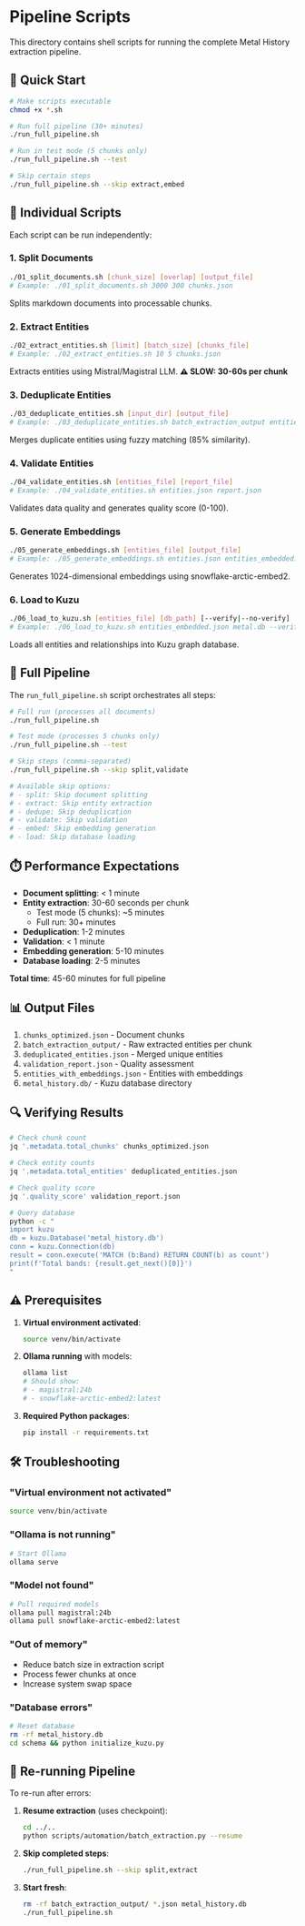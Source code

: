# Pipeline Scripts

This directory contains shell scripts for running the complete Metal History extraction pipeline.

## 🚀 Quick Start

```bash
# Make scripts executable
chmod +x *.sh

# Run full pipeline (30+ minutes)
./run_full_pipeline.sh

# Run in test mode (5 chunks only)
./run_full_pipeline.sh --test

# Skip certain steps
./run_full_pipeline.sh --skip extract,embed
```

## 📜 Individual Scripts

Each script can be run independently:

### 1. Split Documents
```bash
./01_split_documents.sh [chunk_size] [overlap] [output_file]
# Example: ./01_split_documents.sh 3000 300 chunks.json
```
Splits markdown documents into processable chunks.

### 2. Extract Entities
```bash
./02_extract_entities.sh [limit] [batch_size] [chunks_file]
# Example: ./02_extract_entities.sh 10 5 chunks.json
```
Extracts entities using Mistral/Magistral LLM. **⚠️ SLOW: 30-60s per chunk**

### 3. Deduplicate Entities
```bash
./03_deduplicate_entities.sh [input_dir] [output_file]
# Example: ./03_deduplicate_entities.sh batch_extraction_output entities.json
```
Merges duplicate entities using fuzzy matching (85% similarity).

### 4. Validate Entities
```bash
./04_validate_entities.sh [entities_file] [report_file]
# Example: ./04_validate_entities.sh entities.json report.json
```
Validates data quality and generates quality score (0-100).

### 5. Generate Embeddings
```bash
./05_generate_embeddings.sh [entities_file] [output_file]
# Example: ./05_generate_embeddings.sh entities.json entities_embedded.json
```
Generates 1024-dimensional embeddings using snowflake-arctic-embed2.

### 6. Load to Kuzu
```bash
./06_load_to_kuzu.sh [entities_file] [db_path] [--verify|--no-verify]
# Example: ./06_load_to_kuzu.sh entities_embedded.json metal.db --verify
```
Loads all entities and relationships into Kuzu graph database.

## 🔄 Full Pipeline

The `run_full_pipeline.sh` script orchestrates all steps:

```bash
# Full run (processes all documents)
./run_full_pipeline.sh

# Test mode (processes 5 chunks only)
./run_full_pipeline.sh --test

# Skip steps (comma-separated)
./run_full_pipeline.sh --skip split,validate

# Available skip options:
# - split: Skip document splitting
# - extract: Skip entity extraction
# - dedupe: Skip deduplication
# - validate: Skip validation
# - embed: Skip embedding generation
# - load: Skip database loading
```

## ⏱️ Performance Expectations

- **Document splitting**: < 1 minute
- **Entity extraction**: 30-60 seconds per chunk
  - Test mode (5 chunks): ~5 minutes
  - Full run: 30+ minutes
- **Deduplication**: 1-2 minutes
- **Validation**: < 1 minute
- **Embedding generation**: 5-10 minutes
- **Database loading**: 2-5 minutes

**Total time**: 45-60 minutes for full pipeline

## 📊 Output Files

1. `chunks_optimized.json` - Document chunks
2. `batch_extraction_output/` - Raw extracted entities per chunk
3. `deduplicated_entities.json` - Merged unique entities
4. `validation_report.json` - Quality assessment
5. `entities_with_embeddings.json` - Entities with embeddings
6. `metal_history.db/` - Kuzu database directory

## 🔍 Verifying Results

```bash
# Check chunk count
jq '.metadata.total_chunks' chunks_optimized.json

# Check entity counts
jq '.metadata.total_entities' deduplicated_entities.json

# Check quality score
jq '.quality_score' validation_report.json

# Query database
python -c "
import kuzu
db = kuzu.Database('metal_history.db')
conn = kuzu.Connection(db)
result = conn.execute('MATCH (b:Band) RETURN COUNT(b) as count')
print(f'Total bands: {result.get_next()[0]}')
"
```

## ⚠️ Prerequisites

1. **Virtual environment activated**:
   ```bash
   source venv/bin/activate
   ```

2. **Ollama running** with models:
   ```bash
   ollama list
   # Should show:
   # - magistral:24b
   # - snowflake-arctic-embed2:latest
   ```

3. **Required Python packages**:
   ```bash
   pip install -r requirements.txt
   ```

## 🛠️ Troubleshooting

### "Virtual environment not activated"
```bash
source venv/bin/activate
```

### "Ollama is not running"
```bash
# Start Ollama
ollama serve
```

### "Model not found"
```bash
# Pull required models
ollama pull magistral:24b
ollama pull snowflake-arctic-embed2:latest
```

### "Out of memory"
- Reduce batch size in extraction script
- Process fewer chunks at once
- Increase system swap space

### "Database errors"
```bash
# Reset database
rm -rf metal_history.db
cd schema && python initialize_kuzu.py
```

## 🔄 Re-running Pipeline

To re-run after errors:

1. **Resume extraction** (uses checkpoint):
   ```bash
   cd ../..
   python scripts/automation/batch_extraction.py --resume
   ```

2. **Skip completed steps**:
   ```bash
   ./run_full_pipeline.sh --skip split,extract
   ```

3. **Start fresh**:
   ```bash
   rm -rf batch_extraction_output/ *.json metal_history.db
   ./run_full_pipeline.sh
   ```
